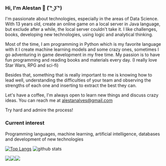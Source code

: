 ### Hi, I'm Alestan 👋 ( ͡^ ͜ʖ ͡^)

I'm passionate about technologies, especially in the areas of Data Science. With 13 years old, create an online game on a local server in Java language, but exclude after a while, the local server couldn't take it. I like challenges, books, developing new technologies, using logic and analytical thinking.

Most of the time, I am programming in Python which is my favorite language with it I create machine learning models and some crazy ones, sometimes I go adventuring in game development in my free time. My passion is to have fun programming and reading books and materials every day. (I really love Star Wars, RPG and sci-fi)

Besides that, something that is really important to me is knowing how to lead well, understanding the difficulties of your team and observing the strengths of each one and inserting to extract the best they can.

Let's have a coffee, I'm always open to learn new things and discuss crazy ideas. You can reach me at alestanalves@gmail.com

Try hard and admire the process!

### Current interest

Programming languages, machine learning, artificial intelligence, databases and development of new technologies 

[![Top Langs](https://github-readme-stats.vercel.app/api/top-langs/?username=alestanalves&layout=compact)](https://github.com/anuraghazra/github-readme-stats)
![github stats](https://github-readme-stats.vercel.app/api?username=alestanalves&show_icons=true&theme=radical)


<a href="https://www.linkedin.com/in/alestan-alves/"><img src="https://img.shields.io/badge/linkedin-%230077B5.svg?&style=for-the-badge&logo=linkedin&logoColor=white"/></a><a href="https://www.instagram.com/alestan/"><img src="https://img.shields.io/badge/instagram-%23E4405F.svg?&style=for-the-badge&logo=instagram&logoColor=white"/></a><a href="https://medium.com/alestanalves"><img src="https://img.shields.io/badge/medium-%2312100E.svg?&style=for-the-badge&logo=medium&logoColor=white"/></a>
